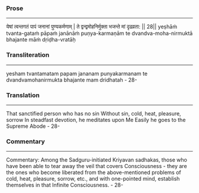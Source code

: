 ### Prose 
 --- 
येषां त्वन्तगतं पापं जनानां पुण्यकर्मणाम् |
ते द्वन्द्वमोहनिर्मुक्ता भजन्ते मां दृढव्रता: || 28||
yeṣhāṁ tvanta-gataṁ pāpaṁ janānāṁ puṇya-karmaṇām
te dvandva-moha-nirmuktā bhajante māṁ dṛiḍha-vratāḥ

### Transliteration 
 --- 
yesham tvantamatam papam jananam punyakarmanam te dvandvamohanirmukta bhajante mam dridhatah - 28-

### Translation 
 --- 
That sanctified person who has no sin Without sin, cold, heat, pleasure, sorrow In steadfast devotion, he meditates upon Me Easily he goes to the Supreme Abode - 28-

### Commentary 
 --- 
Commentary: Among the Sadguru-initiated Kriyavan sadhakas, those who have been able to tear away the veil that covers Consciousness - they are the ones who become liberated from the above-mentioned problems of cold, heat, pleasure, sorrow, etc., and with one-pointed mind, establish themselves in that Infinite Consciousness. - 28-